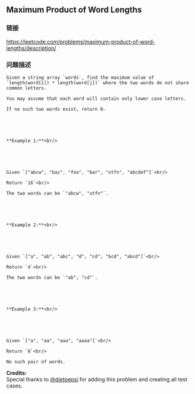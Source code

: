 ## Maximum Product of Word Lengths  
### 链接  
https://leetcode.com/problems/maximum-product-of-word-lengths/description/  
### 问题描述

    Given a string array `words`, find the maximum value of `length(word[i]) * length(word[j])` where the two words do not share common letters.
    You may assume that each word will contain only lower case letters.
    If no such two words exist, return 0.



    **Example 1:**<br/>



    Given `["abcw", "baz", "foo", "bar", "xtfn", "abcdef"]`<br/>
    Return `16`<br/>
    The two words can be `"abcw", "xtfn"`.



    **Example 2:**<br/>



    Given `["a", "ab", "abc", "d", "cd", "bcd", "abcd"]`<br/>
    Return `4`<br/>
    The two words can be `"ab", "cd"`.



    **Example 3:**<br/>



    Given `["a", "aa", "aaa", "aaaa"]`<br/>
    Return `0`<br/>
    No such pair of words.    


**Credits:**<br />Special thanks to [@dietpepsi](https://leetcode.com/discuss/user/dietpepsi) for adding this problem and creating all test cases.
